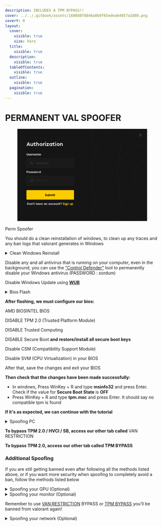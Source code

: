 ```yaml
---
description: INCLUDES A TPM BYPASS!!
cover: ../../.gitbook/assets/1680d8f8846a0b9f65edea64957a1880.png
coverY: 0
layout:
  cover:
    visible: true
    size: hero
  title:
    visible: true
  description:
    visible: true
  tableOfContents:
    visible: true
  outline:
    visible: true
  pagination:
    visible: true
---
```


# PERMANENT VAL SPOOFER

<figure><img src="../../.gitbook/assets/permval team073 brand.gif" alt=""><figcaption></figcaption></figure>

Perm Spoofer

You should do a clean reinstallation of windows, to clean up any traces and any ban logs that valorant generates in Windows

<details>

<summary>Clean Windows Reinstall</summary>

* Download [Media Creation Tool](https://www.microsoft.com/en-us/software-download/windows10), click **Download Now**
* Open **Media Creation Tool**
* Select **Create installation media (USB flash drive, DVD or ISO file) for another PC**
* Use the recommended options
* Select **USB flash drive** _(min 8 GB)_
* Select your USB flash drive _(this will remove all its data)_
* Hold **SHIFT** and click **Restart**

![](https://guides.moddingassociation.net/\~gitbook/image?url=https%3A%2F%2F4078172018-files.gitbook.io%2F%7E%2Ffiles%2Fv0%2Fb%2Fgitbook-x-prod.appspot.com%2Fo%2Fspaces%252Fgxol57krZAOcrJxJpuhe%252Fuploads%252FMtPMNA3YweuK14Ad8mmL%252F1.png%3Falt%3Dmedia%26token%3D7ea2b1d3-73c7-4921-bcc1-65083a0eaf60\&width=300\&dpr=4\&quality=100\&sign=ee089106\&sv=1)

* Select **Use a device** and select your Flash Drive

![](https://guides.moddingassociation.net/\~gitbook/image?url=https%3A%2F%2F4078172018-files.gitbook.io%2F%7E%2Ffiles%2Fv0%2Fb%2Fgitbook-x-prod.appspot.com%2Fo%2Fspaces%252Fgxol57krZAOcrJxJpuhe%252Fuploads%252FfHyL7i7leWKloA1Rwysf%252F2.png%3Falt%3Dmedia%26token%3De4442a95-7934-4508-9435-c6afe83bd0fd\&width=300\&dpr=4\&quality=100\&sign=e7394187\&sv=1)

* Select **Windows 10 Pro**

![](https://guides.moddingassociation.net/\~gitbook/image?url=https%3A%2F%2F4078172018-files.gitbook.io%2F%7E%2Ffiles%2Fv0%2Fb%2Fgitbook-x-prod.appspot.com%2Fo%2Fspaces%252Fgxol57krZAOcrJxJpuhe%252Fuploads%252FMICN6U9QYJ6b5KF1umqs%252F3.png%3Falt%3Dmedia%26token%3D31e92311-eb49-4b53-813f-72744de1c605\&width=300\&dpr=4\&quality=100\&sign=81d3d493\&sv=1)

* Select **I don't have a product key**

![](https://guides.moddingassociation.net/\~gitbook/image?url=https%3A%2F%2F4078172018-files.gitbook.io%2F%7E%2Ffiles%2Fv0%2Fb%2Fgitbook-x-prod.appspot.com%2Fo%2Fspaces%252Fgxol57krZAOcrJxJpuhe%252Fuploads%252FIzLvU21O3stuq8OuPcrA%252F4.png%3Falt%3Dmedia%26token%3D5b620b5e-b710-46b2-b11c-04565a427ef0\&width=300\&dpr=4\&quality=100\&sign=d8e97ac4\&sv=1)

* Select **Custom: Install Windows only (advanced)**

![](https://guides.moddingassociation.net/\~gitbook/image?url=https%3A%2F%2F4078172018-files.gitbook.io%2F%7E%2Ffiles%2Fv0%2Fb%2Fgitbook-x-prod.appspot.com%2Fo%2Fspaces%252Fgxol57krZAOcrJxJpuhe%252Fuploads%252FF8HWGhxsHMKxkUEAPckB%252F5.png%3Falt%3Dmedia%26token%3Da168ac7a-1e1b-4f6e-b21e-b65b6bffe123\&width=300\&dpr=4\&quality=100\&sign=9a972511\&sv=1)

* Press **SHIFT + F10**
* Type `diskpart` into the CMD
* Type `select disk #` (for every disk number) and `clean` for every disk you have **except your Flash Drive** (Your Flash Drive is likely the last drive listed)

![](https://guides.moddingassociation.net/\~gitbook/image?url=https%3A%2F%2F4078172018-files.gitbook.io%2F%7E%2Ffiles%2Fv0%2Fb%2Fgitbook-x-prod.appspot.com%2Fo%2Fspaces%252Fgxol57krZAOcrJxJpuhe%252Fuploads%252FrBDhZGE1Z0ZsEGaUdIda%252F6.png%3Falt%3Dmedia%26token%3D82867dc4-bb5d-4bfa-856b-fbc224d9ec70\&width=300\&dpr=4\&quality=100\&sign=762e0bdb\&sv=1)

* Close the CMD and click **Refresh**

![](https://guides.moddingassociation.net/\~gitbook/image?url=https%3A%2F%2F4078172018-files.gitbook.io%2F%7E%2Ffiles%2Fv0%2Fb%2Fgitbook-x-prod.appspot.com%2Fo%2Fspaces%252Fgxol57krZAOcrJxJpuhe%252Fuploads%252FcKUyBmz4zLHvcJwmyaRF%252F7.png%3Falt%3Dmedia%26token%3Dbcd90db5-91ac-4273-9edf-6e10147e70dd\&width=300\&dpr=4\&quality=100\&sign=36ea56bf\&sv=1)

* Select your **main drive** and click **Next**
* Continue with the setup and finish installing Windows

**DO NOT login to Microsoft**

</details>

Disable any and all antivirus that is running on your computer, even in the background, you can use the ["Control Defender"](https://www.sordum.org/files/downloads.php?st-defender-control) tool to permanently disable your Windows antivirus (PASSWORD : sordum)

Disable Windows Update using [**WUB**](https://www.sordum.org/files/downloads.php?st-windows-update-blocker)

<details>

<summary>Bios Flash</summary>

_Flash your bios using a version higher than your current one or a lower one, remember to check compatibility and never flash it with the same current version._

#### **Tutorial:** <a href="#tutorial" id="tutorial"></a>

1. Download your BIOS file from the manufacturer's site (a newer or older version than your current one)
2. Go into your BIOS
3. Flash

#### **Here are some video tutorials for flashing the bios:** <a href="#here-are-some-video-tutorials-for-flashing-the-bios" id="here-are-some-video-tutorials-for-flashing-the-bios"></a>

[ASUS](https://youtu.be/Em7SRaG3L\_0)

[ASROCK](https://youtu.be/dUCWRqOdLUw)

[GIGABYTE/AORUS](https://youtu.be/DIIde3s02kM)

[MSI](https://youtu.be/sKMub20CUNI)

[BIOSTAR](https://www.youtube.com/watch?v=EBb0zH5FN6k\&t)

[X99 / X79](https://www.youtube.com/watch?v=RnI53zsoAoM\&t)

</details>

**After flashing, we must configure our bios:**

AMD BIOSINTEL BIOS

DISABLE TPM 2.0 (Trusted Platform Module)

DISABLE Trusted Computing

DISABLE Secure Boot **and restore/install all secure boot keys**

Disable CSM (Compatibility Support Module)

Disable SVM (CPU Virtualization) in your BIOS

After that, save the changes and exit your BIOS

**Then check that the changes have been made successfully:**

* In windows, Press WinKey + R and type **msinfo32** and press Enter. Check if the value for **Secure Boot State** is **OFF**
* Press WinKey + R and type **tpm.msc** and press Enter. It should say no compatible tpm is found

**If it's as expected, we can continue with the tutorial**

<details>

<summary>Spoofing PC</summary>

#### Saving your old hwid <a href="#saving-your-old-hwid" id="saving-your-old-hwid"></a>

After you receive the spoofer loader, open it and create an account or log in if you already have one. Once you're logged into the loader, save your hwid, which will be displayed on the left side of the loader.

#### Spoofing <a href="#spoofing" id="spoofing"></a>

After saving your hwid, close all applications on your computer and start the spoofing process. Once you start the process, your mouse and keyboard will "freeze". After that, your internet connection will stop working momentarily and then resume as normal, along with your mouse and keyboard.

When the spoofing process is complete, restart your computer and check in the loader if your hwid has changed. **If it hasn't changed, enable "UEFI Spoof" and try again.**

</details>

**To bypass TPM 2.0 / HVCI / SB, access our other tab called** VAN RESTRICTION

**To bypass TPM 2.0, access our other tab called TPM BYPASS**

### Additional Spoofing <a href="#additional-spoofing" id="additional-spoofing"></a>

If you are still getting banned even after following all the methods listed above, or if you want more security when spoofing to completely avoid a ban, follow the methods listed below

<details>

<summary>Spoofing your GPU (Optional)</summary>

For spoof your GPU we will use the [DDU application](https://www.guru3d.com/getdownload/2c1b2414f56a6594ffef91236a87c0e976d52e0519bd313846bab016c2f20c7c4d6ce7dfe1991cc241d59b5c8cb07e5018b083a5902ac6c67fbe3b852ca022b0f73541638028a2d270eb576309b5208d7642bced763e8806fd9c5a9bca00d71e03e3f895d9924372aebbd01f8d3b8f4f22025884306c24b2230caaa33278d26e6030e42d33f8ae57a577520f01ba2e5ff243d0a889a561ab49c3ea2dd6c91d6ccaf1dfc1e0b09be33208abd34a0d614f24ab) to do this.

If the application asks to configure, just click "Close" and do not change the settings. After that, select your graphics card in the top right under "Select Device Type" and click "GPU". The application will automatically detect your graphics card, so you don't need to define it. After that, click "Clean and Restart" and wait for the application to clean everything and restart your computer. Once your computer restarts, download the drivers for your graphics card and install them.

</details>

<details>

<summary>Spoofing your monitor (Optional)</summary>

For spoof your monitor we will use the [CRU application](https://www.monitortests.com/download/cru/cru-1.5.2.zip) for that.

Follow the steps in the video below to spoof your monitor (**Remember to always change all the present serials**).

[**https://streamable.com/6ibjqa**](https://streamable.com/6ibjqa)

</details>

Remember to use [VAN:RESTRICTION](https://guides.moddingassociation.net/permanent-spoofer/van-restriction-bypass) BYPASS or [TPM BYPASS](https://guides.moddingassociation.net/permanent-spoofer/tpm-bypass) you'll be banned from valorant again!

<details>

<summary>Spoofing your network (Optional)</summary>

Some anticheats may ban your router's MAC address and various other aspects of your internet connection. It is recommended to use a VPN while playing, but remember, this is not mandatory.

Recommended VPNs

* ExpressVPN
* NordVPN
* Windscribe
* WARP (if the game has any VPN restrictions)

</details>

